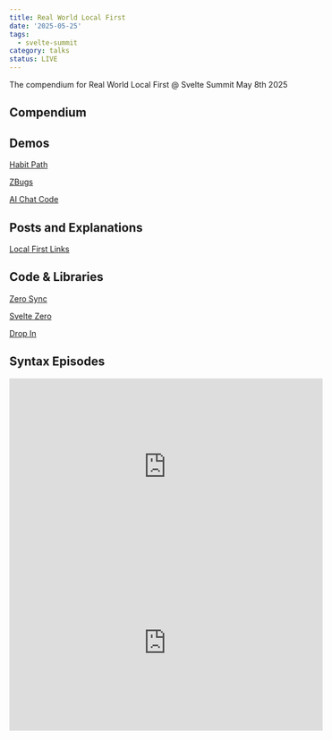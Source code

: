 ```yaml
---
title: Real World Local First
date: '2025-05-25'
tags:
  - svelte-summit
category: talks
status: LIVE
---
```


The compendium for Real World Local First @ Svelte Summit May 8th 2025

<!-- excerpt -->

## Compendium

## Demos

[Habit Path](https://habitpath.io)

[ZBugs](https://bugs.rocicorp.dev/)

[AI Chat Code](https://github.com/stolinski/zero-ai-svelte)


## Posts and Explanations

[Local First Links](https://localfirstweb.dev/)


## Code & Libraries

[Zero Sync](https://zero.rocicorp.dev/)

[Svelte Zero](https://github.com/stolinski/zero-svelte)

[Drop In](https://github.com/stolinski/drop-in)


## Syntax Episodes

<iframe width="560" height="315" src="https://www.youtube.com/embed/hAxdOUgjctk?si=NdfzS3U_qb_PKre2" title="YouTube video player" frameborder="0" allow="accelerometer; autoplay; clipboard-write; encrypted-media; gyroscope; picture-in-picture; web-share" referrerpolicy="strict-origin-when-cross-origin" allowfullscreen></iframe>

<iframe width="560" height="315" src="https://www.youtube.com/embed/aKaSOVzquqA?si=Fi-6JTiBfCJc9Wrj" title="YouTube video player" frameborder="0" allow="accelerometer; autoplay; clipboard-write; encrypted-media; gyroscope; picture-in-picture; web-share" referrerpolicy="strict-origin-when-cross-origin" allowfullscreen></iframe>